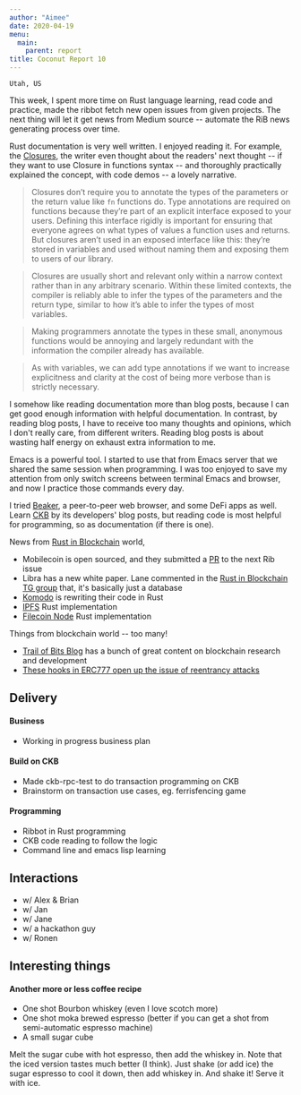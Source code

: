 ```yaml
---
author: "Aimee"
date: 2020-04-19
menu:
  main:
    parent: report
title: Coconut Report 10
---
```


`Utah, US`

This week, I spent more time on Rust language learning, read code and practice, made the ribbot fetch new open issues from given projects. The next thing will let it get news from Medium source -- automate the RiB news generating process over time.

Rust documentation is very well written. I enjoyed reading it. For example, the [Closures](https://doc.rust-lang.org/book/ch13-01-closures.html), the writer even thought about the readers' next thought -- if they want to use Closure in functions syntax -- and thoroughly practically explained the concept, with code demos -- a lovely narrative.

>Closures don’t require you to annotate the types of the parameters or the return value like `fn` functions do. Type annotations are required on functions because they’re part of an explicit interface exposed to your users. Defining this interface rigidly is important for ensuring that everyone agrees on what types of values a function uses and returns. But closures aren’t used in an exposed interface like this: they’re stored in variables and used without naming them and exposing them to users of our library.

> Closures are usually short and relevant only within a narrow context rather than in any arbitrary scenario. Within these limited contexts, the compiler is reliably able to infer the types of the parameters and the return type, similar to how it’s able to infer the types of most variables.

> Making programmers annotate the types in these small, anonymous functions would be annoying and largely redundant with the information the compiler already has available.

> As with variables, we can add type annotations if we want to increase explicitness and clarity at the cost of being more verbose than is strictly necessary.

I somehow like reading documentation more than blog posts, because I can get good enough information with helpful documentation. In contrast, by reading blog posts, I have to receive too many thoughts and opinions, which I don't really care, from different writers. Reading blog posts is about wasting half energy on exhaust extra information to me.

Emacs is a powerful tool. I started to use that from Emacs server that we shared the same session when programming. I was too enjoyed to save my attention from only switch screens between terminal Emacs and browser, and now I practice those commands every day.

I tried [Beaker](https://github.com/beakerbrowser/beaker), a peer-to-peer web browser, and some DeFi apps as well. Learn [CKB](https://github.com/nervosnetwork/ckb) by its developers' blog posts, but reading code is most helpful for programming, so as documentation (if there is one).

News from [Rust in Blockchain](https://rustinblockchain.org) world,

- Mobilecoin is open sourced, and they submitted a [PR](https://github.com/rust-in-blockchain/rust-in-blockchain/pull/9) to the next Rib issue
- Libra has a new white paper. Lane commented in the [Rust in Blockchain TG group](https://t.me/rustinblockchain) that, it's basically just a database
- [Komodo](https://github.com/KomodoPlatform) is rewriting their code in Rust
- [IPFS](https://github.com/ipfs-rust/rust-ipfs) Rust implementation
- [Filecoin Node](https://github.com/ChainSafe/forest) Rust implementation

Things from blockchain world -- too many!

- [Trail of Bits Blog](https://blog.trailofbits.com/) has a bunch of great content on blockchain research and development
- [These hooks in ERC777 open up the issue of reentrancy attacks](https://twitter.com/dmihal/status/1251505373992845317)

## Delivery

#### Business

- Working in progress business plan

#### Build on CKB

- Made ckb-rpc-test to do transaction programming on CKB
- Brainstorm on transaction use cases, eg. ferrisfencing game

#### Programming

- Ribbot in Rust programming
- CKB code reading to follow the logic
- Command line and emacs lisp learning

## Interactions

- w/ Alex & Brian
- w/ Jan
- w/ Jane
- w/ a hackathon guy
- w/ Ronen

## Interesting things

#### Another more or less coffee recipe

- One shot Bourbon whiskey (even I love scotch more)
- One shot moka brewed espresso (better if you can get a shot from semi-automatic espresso machine)
- A small sugar cube

Melt the sugar cube with hot espresso, then add the whiskey in. Note that the iced version tastes much better (I think). Just shake (or add ice) the sugar espresso to cool it down, then add whiskey in. And shake it! Serve it with ice.
